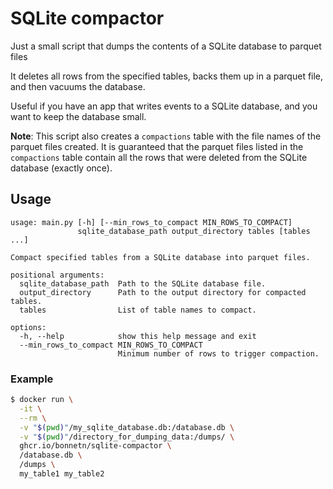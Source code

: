 # SQLite compactor

Just a small script that dumps the contents of a SQLite database to parquet files

It deletes all rows from the specified tables, backs them up in a parquet file, and then vacuums the database.

Useful if you have an app that writes events to a SQLite database, and you want to keep the database small.

**Note**: This script also creates a `compactions` table with the file names of the parquet files created. 
It is guaranteed that the parquet files listed in the `compactions` table contain all the rows that were deleted from the SQLite database (exactly once).

## Usage

```
usage: main.py [-h] [--min_rows_to_compact MIN_ROWS_TO_COMPACT]
               sqlite_database_path output_directory tables [tables ...]

Compact specified tables from a SQLite database into parquet files.

positional arguments:
  sqlite_database_path  Path to the SQLite database file.
  output_directory      Path to the output directory for compacted tables.
  tables                List of table names to compact.

options:
  -h, --help            show this help message and exit
  --min_rows_to_compact MIN_ROWS_TO_COMPACT
                        Minimum number of rows to trigger compaction.
```

### Example

```sh
$ docker run \
  -it \
  --rm \
  -v "$(pwd)"/my_sqlite_database.db:/database.db \
  -v "$(pwd)"/directory_for_dumping_data:/dumps/ \
  ghcr.io/bonnetn/sqlite-compactor \
  /database.db \
  /dumps \
  my_table1 my_table2
```
